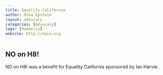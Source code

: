 ```yaml
---
title: Equality California
author: Mika Epstein
layout: advocacy
categories: [Advocacy]
tags: [Humanity]
website: http://eqca.org
---
```


## NO on H8!

NO on H8! was a benefit for Equality California sponsored by Ian Harvie.
